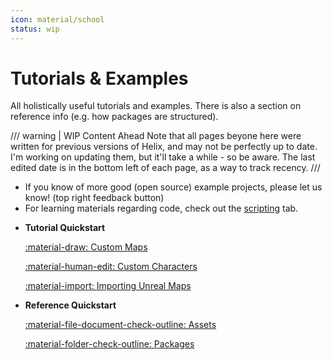 ```yaml
---
icon: material/school
status: wip
---
```


# Tutorials & Examples

All holistically useful tutorials and examples. There is also a section on reference info (e.g. how packages are structured).

/// warning | WIP Content Ahead
Note that all pages beyone here were written for previous versions of Helix, and may not be perfectly up to date. I'm working on updating them, but it'll take a while - so be aware. The last edited date is in the bottom left of each page, as a way to track recency.
///

- If you know of more good (open source) example projects, please let us know! (top right feedback button)
- For learning materials regarding code, check out the [scripting](../scripting/index.md) tab.


<div class="grid cards" markdown>

- __Tutorial Quickstart__

    [:material-draw: Custom Maps](tutorialImports/world-creation/1create-first-world.md)

    [:material-human-edit: Custom Characters](tutorialImports/creating-assets/characters/0create-custom-character.md)

    [:material-import: Importing Unreal Maps](tutorialImports/importing-custom-map.md)

- __Reference Quickstart__

    [:material-file-document-check-outline: Assets](referenceImports/assets.md)

    [:material-folder-check-outline: Packages](referenceImports/packages-guide.md)

</div>